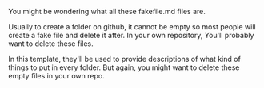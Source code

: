 You might be wondering what all these fakefile.md files are.

Usually to create a folder on github, it cannot be empty so most people will create a fake file and delete it after. In your own repository, You'll probably want to delete these files.

In this template, they'll be used to provide descriptions of what kind of things to put in every folder. But again, you might want to delete these empty files in your own repo.
